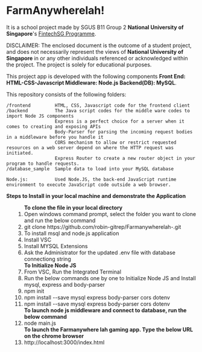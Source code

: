 # FarmAnywherelah!

It is a school project made by SGUS B11 Group 2 **National University of Singapore**'s [FintechSG Programme](https://fintechlab.nus.edu.sg/nus-fintechsg-programme/).

DISCLAIMER: The enclosed document is the outcome of a student project, and does not necessarily represent the views of **National University of Singapore** in or any other individuals referenced or acknowledged within the project. The project is solely for educational purposes. 

This project app is developed with the following components **Front End: HTML-CSS-Javascript Middleware: Node.js Backend(DB): MySQL**.

This repository consists of the following folders:
```
/frontend         HTML, CSS, Javascript code for the frontend client
/backend          The Java script codes for the middle ware codes to import Node JS components 
                  Express is a perfect choice for a server when it comes to creating and exposing APIs
                  Body-Parser for parsing the incoming request bodies in a middleware before you handle it
                  CORS mechanism to allow or restrict requested resources on a web server depend on where the HTTP request was initiated.
                  Express Router to create a new router object in your program to handle requests.
/database_sample  Sample data to load into your MySQL database

Node.js:          Used Node.JS, the back-end JavaScript runtime environment to execute JavaScript code outside a web browser.
```

<Strong>Steps to Install in your local machine and demonstrate the Application </Strong>
<ul>
  <ol>  
   <b> To clone the file in your local directory </b>   
  <li> Open windows command prompt, select the folder you want to clone and run the below command </li>
  <li> git clone https://github.com/robin-gitrep/Farmanywherelah-.git </li>
  <li> To install msql and node.js application   </li>
  <li> Install VSC   </li>    
  <li> Install MYSQL Extensions  </li>    
  <li> Ask the Administrator for the updated .env file with database connectiong string  </li>   
   <b> To Initialize Node JS  </b>
   <li> From VSC, Run the Integrated Terminal </li>
   <li> Run the below commands one by one to Initialize Node JS and Install mysql, express and body-parser</li>    
   <li> npm init </li>
   <li> npm install --save mysql express body-parser cors dotenv </li>
   <li> npm install --save mysql express body-parser cors dotenv </li>
   <b> To launch node js middleware and connect to database, run the below command </b> 
   <li> node main.js</li>
   <b> To launch the Farmanywhere lah gaming app.  Type the below URL on the chrome browser  </b> 
   <li> http://localhost:3000/index.html </li>    
  </ol>    
<ul>

<ul>
  <ol>  
 </ol>    
<ul>

 
